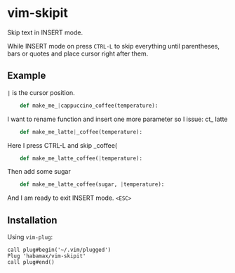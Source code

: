 # vim-skipit
Skip text in INSERT mode.

While INSERT mode on press `CTRL-L` to skip everything until parentheses, bars or
quotes and place cursor right after them.

## Example

`|` is the cursor position.

```python
    def make_me_|cappuccino_coffee(temperature):
```

I want to rename function and insert one more parameter so I issue:
    ct_
    latte

```python
    def make_me_latte|_coffee(temperature):
```

Here I press CTRL-L and skip _coffee(

```python
    def make_me_latte_coffee(|temperature):
```

Then add some sugar

```python
    def make_me_latte_coffee(sugar, |temperature):
```

And I am ready to exit INSERT mode. `<ESC>`

## Installation
Using `vim-plug`:
```
call plug#begin('~/.vim/plugged')
Plug 'habamax/vim-skipit'
call plug#end()
```
